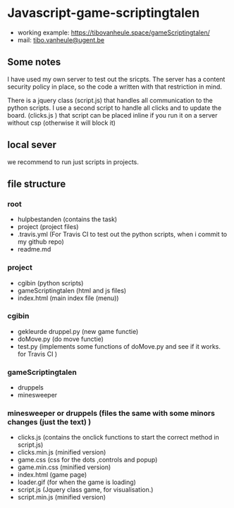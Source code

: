 # Javascript-game-scriptingtalen

- working example: https://tibovanheule.space/gameScriptingtalen/
- mail: tibo.vanheule@ugent.be

## Some notes

I have used my own server to test out the sricpts.
The server has a content security policy in place, so the code a written with that restriction in mind.

There is a jquery class (script.js) that handles all communication to the python scripts.
I use a second script to handle all clicks and to update the board. (clicks.js )
that script can be placed inline if you run it on a server without csp (otherwise it will block it)

## local sever 

we recommend to run just scripts in projects. 

## file structure

### root
- hulpbestanden (contains the task)
- project (project files)
- .travis.yml (For Travis CI to test out the python scripts, when i commit to my github repo)
- readme.md

### project

- cgibin (python scripts)
- gameScriptingtalen (html and js files)
- index.html (main index file (menu))

### cgibin

- gekleurde druppel.py (new game functie)
- doMove.py (do move functie)
- test.py (implements some functions of doMove.py and see if it works. for Travis CI )

### gameScriptingtalen

- druppels
- minesweeper

### minesweeper or druppels (files the same with some minors changes (just the text) )
- clicks.js  (contains the onclick functions to start the correct method in script.js)
- clicks.min.js (minified version)
- game.css (css for the dots ,controls and popup)
- game.min.css (minified version)
- index.html (game page)
- loader.gif (for when the game is loading)
- script.js (Jquery class game, for visualisation.)
- script.min.js (minified version)



